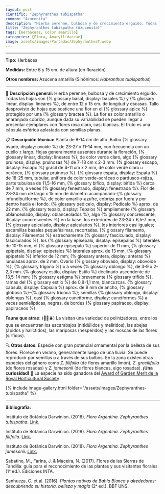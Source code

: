 ```yaml
---
layout: post
cientific: "Zephyranthes tubispatha"
common: "Azucenita"
description: "Hierba perenne, bulbosa y de crecimiento erguido. Todas las hojas son basales y lineares, de entre 12 y 15 cm. de longitud y escasas. Tallo desprovisto de hojas que sostiene una flor en el apice protegido por una bractea. La flor es color amarillo o anaranjado cobrizo, aunque dada su variabilidad se pueden llegar a presentar ejemplares con flores rosa claro, casi blancas. El fruto es una cápsula esférica aplastada con semillas planas."
title: "Zephyranthes tubispatha (Azucenita)"
tags: [Herbaceas, Color amarillo]
categories: [Flora, Amaryllidaceae]
image: assets/images/Portadas/ZephyranthesT.webp
---
```


***

**Tipo:** Herbácea

**Medidas:** Entre 6 y 15 cm. de altura (en floración)

**Otros nombres:** Azucena amarilla (Sinónimos: *Habranthus tubispathus*)

***

🌱 **Descripción general:** Hierba perenne, bulbosa y de crecimiento erguido. Todas las hojas son {% glossary basal, display: basales %} y {% glossary linear, display: lineares %}, de entre 12 y 15 cm. de longitud y escasas. Tallo desprovisto de hojas que sostiene una flor en el {% glossary apice %} protegido por una {% glossary bractea %}. La flor es color amarillo o anaranjado cobrizo, aunque dada su variabilidad se pueden llegar a presentar ejemplares con flores rosa claro, casi blancas. El fruto es una cápsula esférica aplastada con semillas planas.

📋 **Descripción técnica:** Planta de 8-14 cm de alto. Bulbo {% glossary ovado, display: ovoide %} de 23-27 x 11-14 mm, con frecuencia con un cuello ± largo. Hojas generalmente ausentes durante la floración, {% glossary linear, display: lineares %}, de color verde claro, algo {% glossary pruinoso, display: pruinosas %} de 7-18 cm x 2-3 mm. {% glossary escapo, display: Escapo %} grácil de 4-11 cm x 2 mm, de color verde claro u ocráceo, {% glossary pruinoso %}. {% glossary espata, display: Espata %} de 18-25 mm, tubular, uniflora de color verde-ocráceo o pardusco-rojiza, parte tubulosa de 11,5-16 mm, {% glossary bifido, display: bifida %} cerca de 7 mm, a veces {% glossary fenestrado, display: fenestrada %}. Flor de 23-24 mm de largo x 15 mm de diámetro acampanado-{% glossary infundibuliforme %}, de color amarillo-azufre, cobriza por fuera y por dentro hacia el fondo. {% glossary pedicelo, display: Pedicelo %} aprox. de 22 mm. {% glossary tepalo, display: Tepalos %} ampliamente {% glossary oblanceolado, display: oblanceolados %}, algo {% glossary concrescente, display: concrescentes %} en la base, los exteriores de 23-24 x 6,5-7 mm, {% glossary apiculado, display: apiculados %}, los interiores casi iguales; escamillas basales pequeñísimas, recortadas. {% glossary filamento, display: Filamentos %} estrechamente {% glossary fasciculado, display: fasciculados %}, los {% glossary episepalo, display: episepalos %} laterales de 10-15 mm, el {% glossary episepalo %} superior de 11 mm, {% glossary epipetalo, display: epipetalos %} laterales aprox. de 13 mm, {% glossary epipetalo %} inferior de 12 mm; {% glossary antera, display: anteras %} lunuladas aprox. de 2 mm. Ovario {% glossary obovado, display: obovoide %}, {% glossary trigono %} o a veces {% glossary oblongo %}, de 3-9 x 2-2,3 mm. {% glossary estilo, display: Estilo %} declinado-ascendente de 13,5-14 mm; {% glossary estigma %} brevemente {% glossary trifido %}, ramas del {% glossary estilo %} de 0,8-1,1 mm, blancuzcas. {% glossary capsula, display: Capsula %} aprox. de 9 mm de ancho, {% glossary globoso %}-{% glossary tricoca %}; semillas {% glossary oblongo, display: oblongas %}, casi {% glossary cuneiforme, display: cuneiformes %} a veces semielípticas, negras, de bordes {% glossary papiraceo, display: papiraceos %}.

**Fauna que atrae:** (🦋🐝🪲) La visitan una variedad de polinizadores, entre los que se encuentran los escarabajos (nitidúlidos y melíridos), las abejas (ápidos y halíctidos), las mariposas (hespéridos) y las moscas de las flores (sírfidos).

🔍 **Otros datos:** Especie con gran potencial ornamental por la belleza de sus flores. Florece en verano, generalmente luego de una lluvia. Se puede reproducir por semillas o a través de sus bulbos. En la zona existen otras especies del género como *Z. filifolia* (de flores amarillo limón), *Z. gracilifolia* (de flores rosadas) y *Z. jamesonii* (de flores blancas, algo rosadas).
**¡Una curiosidad!** 👀 La especie ha sido ganadora del [Award of Garden Merit de la Royal Horticultural Society](https://www.rhs.org.uk/plants/8195/habranthus-tubispathus/details)

 {% include image-gallery.html folder="/assets/images/Zephyranthes-tubispatha" %}

***

**Bibliografía:**

Instituto de Botánica Darwinion. (2018). *Flora Argentina. Zephyranthes tubispatha*. [Link.](https://buscador.floraargentina.edu.ar/species/details/112971)

Instituto de Botánica Darwinion. (2018). *Flora Argentina. Zephyranthes filifolia*. [Link.](https://buscador.floraargentina.edu.ar/species/details/9815)

Instituto de Botánica Darwinion. (2018). *Flora Argentina. Zephyranthes jamesonii*. [Link.](https://buscador.floraargentina.edu.ar/species/details/199487)

Sabatino, M., Farina, J. & Maceira, N. (2017). Flores de las Sierras de Tandilia: guía para el reconocimiento de las plantas y sus visitantes florales (1ᵃ ed.). Ediciones INTA.

Sanhueza, C. et al. (2016). *Plantas nativas de Bahía Blanca y alrededores: descubriendo su historia, belleza y magia* (2ᵃ ed.). BBF UNS.
